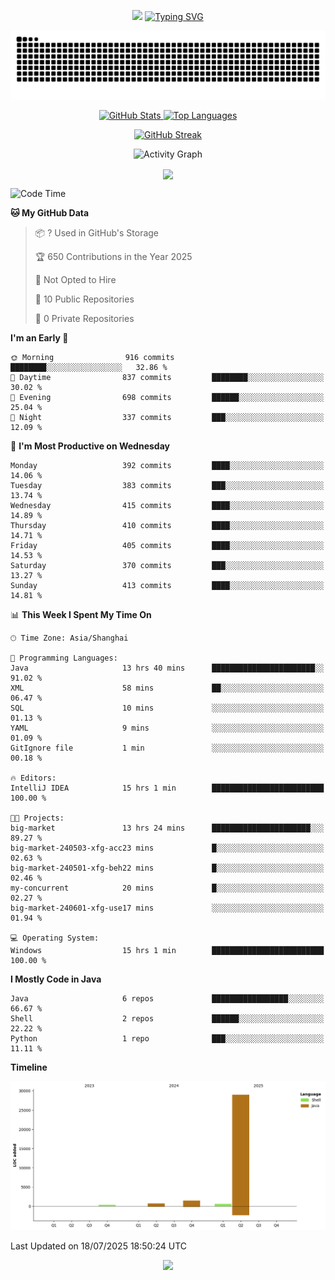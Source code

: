 <!-- -->

<p align="center">
<img src="https://capsule-render.vercel.app/api?type=waving&color=timeGradient&height=300&&section=header&text=HI%20THEME!&fontSize=90&fontAlign=50&fontAlignY=30&desc=I%20am%20AlfonsoKevin!&descAlign=50&descSize=30&descAlignY=60&animation=twinkling" />
    <a align="center" href="https://www.kaijavademo.top/"><img src="https://readme-typing-svg.demolab.com?font=Fira+Code&center=true&pause=1000&width=435&lines=Welcome+to+my+GitHub+profile+page!;%E6%AC%A2%E8%BF%8E%E6%9D%A5%E5%88%B0%E6%88%91%E7%9A%84GitHub%E4%B8%BB%E9%A1%B5%EF%BC%81" alt="Typing SVG" height=200 /> </a>
</p>
 <p align="center"><img src="https://raw.githubusercontent.com/AlfonsoKevin/AlfonsoKevin/output/github-contribution-grid-snake.svg"></p>

</p>


<p align="center" >
  <a href="https://github.com/AlfonsoKevin">  
    <img src="https://github-readme-stats.vercel.app/api/?username=AlfonsoKevin&layout=compact&border_radius=20" width="400"  alt="GitHub Stats" />
  </a>
  <a href="https://www.kaijavademo.top/">
    <img src="https://github-readme-stats.vercel.app/api/top-langs/?username=AlfonsoKevin&layout=compact&border_radius=20" width=400 alt="Top Languages"/>
  </a>
</p>


<p align="center">
    <a href="https://github.com/AlfonsoKevin">
    <img src="https://streak-stats.demolab.com?user=AlfonsoKevin&theme=transparent&hide_border=false%C2%A0%C2%A0%E5%81%87&short_numbers=false%C2%A0%C2%A0%E5%81%87&card_width=595&card_height=234" height="400"  alt="GitHub Streak" />
    </a>
</p>



<p align="center">
    <img width="800" src="https://github-readme-activity-graph.vercel.app/graph?username=AlfonsoKevin&theme=github-compact&hide_border=true&area=true&from=2024-06-01&to=2024-12-31&grid=false&custom_title=Activity%20Graph" alt="Activity Graph" title="Activity Graph" />
</p> 




<p align="center">
	<img align="center" src="https://skillicons.dev/icons?i=idea,java,mysql,redis,spring,rocket,html,css,js,react,linux,py,c,clion,docker,md,stackoverflow&theme=light" />    
</p>


<!--START_SECTION:waka-->
![Code Time](http://img.shields.io/badge/Code%20Time-158%20hrs%2047%20mins-blue)

**🐱 My GitHub Data** 

> 📦 ? Used in GitHub's Storage 
 > 
> 🏆 650 Contributions in the Year 2025
 > 
> 🚫 Not Opted to Hire
 > 
> 📜 10 Public Repositories 
 > 
> 🔑 0 Private Repositories 
 > 
**I'm an Early 🐤** 

```text
🌞 Morning                916 commits         ████████░░░░░░░░░░░░░░░░░   32.86 % 
🌆 Daytime                837 commits         ████████░░░░░░░░░░░░░░░░░   30.02 % 
🌃 Evening                698 commits         ██████░░░░░░░░░░░░░░░░░░░   25.04 % 
🌙 Night                  337 commits         ███░░░░░░░░░░░░░░░░░░░░░░   12.09 % 
```
📅 **I'm Most Productive on Wednesday** 

```text
Monday                   392 commits         ████░░░░░░░░░░░░░░░░░░░░░   14.06 % 
Tuesday                  383 commits         ███░░░░░░░░░░░░░░░░░░░░░░   13.74 % 
Wednesday                415 commits         ████░░░░░░░░░░░░░░░░░░░░░   14.89 % 
Thursday                 410 commits         ████░░░░░░░░░░░░░░░░░░░░░   14.71 % 
Friday                   405 commits         ████░░░░░░░░░░░░░░░░░░░░░   14.53 % 
Saturday                 370 commits         ███░░░░░░░░░░░░░░░░░░░░░░   13.27 % 
Sunday                   413 commits         ████░░░░░░░░░░░░░░░░░░░░░   14.81 % 
```


📊 **This Week I Spent My Time On** 

```text
🕑︎ Time Zone: Asia/Shanghai

💬 Programming Languages: 
Java                     13 hrs 40 mins      ███████████████████████░░   91.02 % 
XML                      58 mins             ██░░░░░░░░░░░░░░░░░░░░░░░   06.47 % 
SQL                      10 mins             ░░░░░░░░░░░░░░░░░░░░░░░░░   01.13 % 
YAML                     9 mins              ░░░░░░░░░░░░░░░░░░░░░░░░░   01.09 % 
GitIgnore file           1 min               ░░░░░░░░░░░░░░░░░░░░░░░░░   00.18 % 

🔥 Editors: 
IntelliJ IDEA            15 hrs 1 min        █████████████████████████   100.00 % 

🐱‍💻 Projects: 
big-market               13 hrs 24 mins      ██████████████████████░░░   89.27 % 
big-market-240503-xfg-acc23 mins             █░░░░░░░░░░░░░░░░░░░░░░░░   02.63 % 
big-market-240501-xfg-beh22 mins             █░░░░░░░░░░░░░░░░░░░░░░░░   02.46 % 
my-concurrent            20 mins             █░░░░░░░░░░░░░░░░░░░░░░░░   02.27 % 
big-market-240601-xfg-use17 mins             ░░░░░░░░░░░░░░░░░░░░░░░░░   01.94 % 

💻 Operating System: 
Windows                  15 hrs 1 min        █████████████████████████   100.00 % 
```

**I Mostly Code in Java** 

```text
Java                     6 repos             █████████████████░░░░░░░░   66.67 % 
Shell                    2 repos             ██████░░░░░░░░░░░░░░░░░░░   22.22 % 
Python                   1 repo              ███░░░░░░░░░░░░░░░░░░░░░░   11.11 % 
```



**Timeline**

![Lines of Code chart](https://raw.githubusercontent.com/AlfonsoKevin/AlfonsoKevin/main/assets/bar_graph.png)


 Last Updated on 18/07/2025 18:50:24 UTC
<!--END_SECTION:waka-->

<p align="center">
    <a href="https://github.com/AlfonsoKevin"></a><img src="https://img.shields.io/badge/GitHub-grey?logo=github" />
</p>
